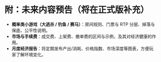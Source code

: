 # 附：未来内容预告（将在正式版补充）

- **概率类小游戏（大逃杀 / 钓鱼 / 赛马）**：房间规则、门票与 RTP 分层、掉落与保底、公平性说明。  
- **市场与手续费**：成交费、上架费、撤单费的区间与示例，及其对经济健康的作用。  
- **月度经济报告**：将定期发布产出/消耗、价格指数、市场深度等图表，方便玩家了解环境变化。
